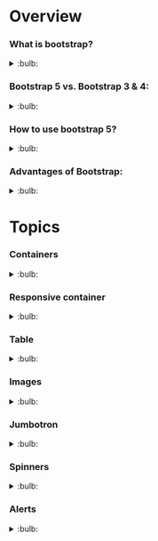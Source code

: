 # Overview

### What is bootstrap?
<details>
  <summary>:bulb:</summary>
    <ul>
           <li> Bootstrap is a CSS framework directed at responsive, mobile-first front-end web development.</li>
           <li> Bootstrap 5 is the newest version of Bootstrap. </li>
    </ul>
</details>

### Bootstrap 5 vs. Bootstrap 3 & 4:
<details>
  <summary>:bulb:</summary>
    <ul>
           <li> Bootstrap 5 is the newest version of Bootstrap; with new components, faster stylesheet and more responsiveness. </li>
           <li> Bootstrap 5 supports the latest, stable releases of all major browsers and platforms. However, Internet Explorer 11 and down is not supported. </li>
           <li> The main differences between Bootstrap 5 and Bootstrap 3 & 4, is that Bootstrap 5 has switched to JavaScript instead of jQuery. </li>
    </ul>
</details>

### How to use bootstrap 5?
<details>
  <summary>:bulb:</summary>
  Using CDN Link (Content Delivery Network)
 
![image](https://user-images.githubusercontent.com/75599178/172359891-4a41a562-68d3-4e6b-b6e5-b2bac99b191d.png)
  
</details>

### Advantages of Bootstrap:
<details>
  <summary>:bulb:</summary>
    <ul>
           <li> Easy to use: Anybody with just basic knowledge of HTML and CSS can start using Bootstrap.</li>
           <li> Responsive features: Bootstrap's responsive CSS adjusts to phones, tablets, and desktops.</li>
           <li> Mobile-first approach: In Bootstrap, mobile-first styles are part of the core framework</li>
           <li>Browser compatibility: Bootstrap 5 is compatible with all modern browsers (Chrome, Firefox, Edge, Safari, and Opera). 
             Note that if you need support for IE11 and down, you must use either BS4 or BS3.</li>
    </ul>
</details>

# Topics

### Containers
<details>
  <summary>:bulb:</summary>
  Containers are used to pad the content inside of them, and there are two container classes available:
		<ul>
			<li> The <b>.container</b> class provides a responsive fixed width container.</li>
			<li> The <b>.container-fluid</b> class provides a full width container, spanning the entire width of the viewport.</li>
   	</ul>
	
![image](https://user-images.githubusercontent.com/75599178/172364974-a2412833-f77a-49c5-8f2b-6c183a215e88.png)

</details>

### Responsive container
<details>
  <summary>:bulb:</summary>
		The max-width of the container will change on different screen sizes/viewports:
	
![image](https://user-images.githubusercontent.com/75599178/172365383-62c4f9b3-708f-4bcb-9540-e0e561792105.png)
	
</details>

### Table
<details>
  <summary>:bulb:</summary>
	A basic Bootstrap 5 table has a light padding and horizontal dividers.

``` html
	<!-- table -->
	<!DOCTYPE html>
	<html lang="en">
	<head>
	    <meta charset="UTF-8">
	    <meta http-equiv="X-UA-Compatible" content="IE=edge">
	    <meta name="viewport" content="width=device-width, initial-scale=1.0">
	    <link href="https://cdn.jsdelivr.net/npm/bootstrap@5.1.3/dist/css/bootstrap.min.css" rel="stylesheet">
	    <script src="https://cdn.jsdelivr.net/npm/bootstrap@5.1.3/dist/js/bootstrap.bundle.min.js"></script>
	    <title>Tables</title>
	</head>
	<body>
	    <div class="container text-center">
	    <table class="table">
		<thead>
		    <tr>
			<th>Firstname</th>
			<th>Lastname</th>
			<th>Email</th>
		    </tr>
		</thead>
		</tbody>
		    <tr>
			<td>Mary</td>
			<td>Moe</td>
			<td>mary@example.com</td>
		    </tr>
		    <tr>
			<td>July</td>
			<td>Dooley</td>
			<td>july@example.com</td>
		    </tr>
		    <tr></tr>
		</tbody>
	    </div>
	    </table>
	</body>
	</html> 
	
```
![image](https://user-images.githubusercontent.com/75599178/172455324-1c87ebd0-286f-437d-b0b7-d8bab47df1ae.png)

``` html
	<!-- table-striped-->>
	<!DOCTYPE html>
	<html lang="en">
	<head>
	    <meta charset="UTF-8">
	    <meta http-equiv="X-UA-Compatible" content="IE=edge">
	    <meta name="viewport" content="width=device-width, initial-scale=1.0">
	    <link href="https://cdn.jsdelivr.net/npm/bootstrap@5.1.3/dist/css/bootstrap.min.css" rel="stylesheet">
	    <script src="https://cdn.jsdelivr.net/npm/bootstrap@5.1.3/dist/js/bootstrap.bundle.min.js"></script>
	    <title>Tables</title>
	</head>
	<body>
	    <div class="container text-center">
	    <table class="table table-striped">
		<thead>
		    <tr>
			<th>Firstname</th>
			<th>Lastname</th>
			<th>Email</th>
		    </tr>
		</thead>
		</tbody>
		    <tr>
			<td>Mary</td>
			<td>Moe</td>
			<td>mary@example.com</td>
		    </tr>
		    <tr>
			<td>July</td>
			<td>Dooley</td>
			<td>july@example.com</td>
		    </tr>
		    <tr></tr>
		</tbody>
	    </div>
	    </table>
	</body>
	</html>
	
```
![image](https://user-images.githubusercontent.com/75599178/172455635-e54be125-c97b-4d03-9069-61b21ff20000.png)

``` html
	<!-- bordered table-->
	<!DOCTYPE html>
	<html lang="en">
	<head>
	    <meta charset="UTF-8">
	    <meta http-equiv="X-UA-Compatible" content="IE=edge">
	    <meta name="viewport" content="width=device-width, initial-scale=1.0">
	    <link href="https://cdn.jsdelivr.net/npm/bootstrap@5.1.3/dist/css/bootstrap.min.css" rel="stylesheet">
	    <script src="https://cdn.jsdelivr.net/npm/bootstrap@5.1.3/dist/js/bootstrap.bundle.min.js"></script>
	    <title>Tables</title>
	</head>
	<body>
	    <div class="container text-center">
	    <table class="table table-bordered">
		<thead>
		    <tr>
			<th>Firstname</th>
			<th>Lastname</th>
			<th>Email</th>
		    </tr>
		</thead>
		</tbody>
		    <tr>
			<td>Mary</td>
			<td>Moe</td>
			<td>mary@example.com</td>
		    </tr>
		    <tr>
			<td>July</td>
			<td>Dooley</td>
			<td>july@example.com</td>
		    </tr>
		    <tr></tr>
		</tbody>
	    </div>
	    </table>
	</body>
	</html>
	
```
![image](https://user-images.githubusercontent.com/75599178/172455829-621f56dd-0056-416f-a945-11f8629baec2.png)

``` html
	<!-- hover rows-->
	<!DOCTYPE html>
	<html lang="en">
	<head>
	    <meta charset="UTF-8">
	    <meta http-equiv="X-UA-Compatible" content="IE=edge">
	    <meta name="viewport" content="width=device-width, initial-scale=1.0">
	    <link href="https://cdn.jsdelivr.net/npm/bootstrap@5.1.3/dist/css/bootstrap.min.css" rel="stylesheet">
	    <script src="https://cdn.jsdelivr.net/npm/bootstrap@5.1.3/dist/js/bootstrap.bundle.min.js"></script>
	    <title>Tables</title>
	</head>
	<body>
	    <div class="container text-center">
	    <table class="table table-hover">
		<thead>
		    <tr>
			<th>Firstname</th>
			<th>Lastname</th>
			<th>Email</th>
		    </tr>
		</thead>
		</tbody>
		    <tr>
			<td>Mary</td>
			<td>Moe</td>
			<td>mary@example.com</td>
		    </tr>
		    <tr>
			<td>July</td>
			<td>Dooley</td>
			<td>july@example.com</td>
		    </tr>
		    <tr></tr>
		</tbody>
	    </div>
	    </table>
	</body>
	</html>
	
```
![image](https://user-images.githubusercontent.com/75599178/172456377-1c9e8753-ffe8-49c0-9125-3b15933b4fd2.png)

``` html
	
	<!-- borderless table-->
	<!DOCTYPE html>
	<html lang="en">
	<head>
	    <meta charset="UTF-8">
	    <meta http-equiv="X-UA-Compatible" content="IE=edge">
	    <meta name="viewport" content="width=device-width, initial-scale=1.0">
	    <link href="https://cdn.jsdelivr.net/npm/bootstrap@5.1.3/dist/css/bootstrap.min.css" rel="stylesheet">
	    <script src="https://cdn.jsdelivr.net/npm/bootstrap@5.1.3/dist/js/bootstrap.bundle.min.js"></script>
	    <title>Tables</title>
	</head>
	<body>
	    <div class="container text-center">
	    <table class="table table-borderless">
		<thead>
		    <tr>
			<th>Firstname</th>
			<th>Lastname</th>
			<th>Email</th>
		    </tr>
		</thead>
		</tbody>
		    <tr>
			<td>Mary</td>
			<td>Moe</td>
			<td>mary@example.com</td>
		    </tr>
		    <tr>
			<td>July</td>
			<td>Dooley</td>
			<td>july@example.com</td>
		    </tr>
		    <tr></tr>
		</tbody>
	    </div>
	    </table>
	</body>
	</html>
	
```
![image](https://user-images.githubusercontent.com/75599178/172456883-58f29aaf-7532-44be-94ff-e718912e9a6f.png)

</details>

### Images
<details>
  <summary>:bulb:</summary>

``` html
	<!-- Rounded corner-->
	<!DOCTYPE html>
	<html lang="en">
	<head>
	    <meta charset="UTF-8">
	    <meta http-equiv="X-UA-Compatible" content="IE=edge">
	    <meta name="viewport" content="width=device-width, initial-scale=1.0">
	    <link href="https://cdn.jsdelivr.net/npm/bootstrap@5.1.3/dist/css/bootstrap.min.css" rel="stylesheet">
	    <script src="https://cdn.jsdelivr.net/npm/bootstrap@5.1.3/dist/js/bootstrap.bundle.min.js"></script>
	    <title>Images</title>
	</head>
	<body>
	    <div class="container">
		<h2>Rounded Corners</h2>
		<p>The .rounded class adds rounded corners to an image:</p>            
		<img src="./Images/cat.jpg" class="rounded" alt="cat" width="304" height="236"> 
	    </div>
	</body>
	</html>
```
![image](https://user-images.githubusercontent.com/75599178/172526287-f191c348-54cc-4f06-b792-c3b34137de37.png)

```html
	<!-- Circle -->
	<!DOCTYPE html>
	<html lang="en">
	<head>
	    <meta charset="UTF-8">
	    <meta http-equiv="X-UA-Compatible" content="IE=edge">
	    <meta name="viewport" content="width=device-width, initial-scale=1.0">
	    <link href="https://cdn.jsdelivr.net/npm/bootstrap@5.1.3/dist/css/bootstrap.min.css" rel="stylesheet">
	    <script src="https://cdn.jsdelivr.net/npm/bootstrap@5.1.3/dist/js/bootstrap.bundle.min.js"></script>
	    <title>Images</title>
	</head>
	<body>
	    <div class="container">
		<h2>Circle</h2>
		<p>The .rounded-circle class adds rounded corners to an image:</p>            
		<img src="./Images/cat.jpg" class="rounded-circle" alt="cat" width="304" height="236"> 
	    </div>
	</body>
	</html>
```
![image](https://user-images.githubusercontent.com/75599178/172526393-83e22406-eef6-4f1a-befd-f1841f1b52ec.png)

``` html 
	<!-- Thumbnail -->
	<!DOCTYPE html>
	<html lang="en">
	<head>
	    <meta charset="UTF-8">
	    <meta http-equiv="X-UA-Compatible" content="IE=edge">
	    <meta name="viewport" content="width=device-width, initial-scale=1.0">
	    <link href="https://cdn.jsdelivr.net/npm/bootstrap@5.1.3/dist/css/bootstrap.min.css" rel="stylesheet">
	    <script src="https://cdn.jsdelivr.net/npm/bootstrap@5.1.3/dist/js/bootstrap.bundle.min.js"></script>
	    <title>Images</title>
	</head>
	<body>
	    <div class="container">
		<h2>Thumbnail</h2>
		<p>The .img-thumbnail class adds rounded corners to an image:</p>            
		<img src="./Images/cat.jpg" class="img-thumbnail" alt="cat" width="304" height="236"> 
	    </div>
	</body>
	</html>
```
![image](https://user-images.githubusercontent.com/75599178/172526505-b0e5775d-9184-4ae2-ab55-d17920dc6e99.png)

``` html
	<!-- Aligning Images -->
	<!DOCTYPE html>
	<html lang="en">
	<head>
	    <meta charset="UTF-8">
	    <meta http-equiv="X-UA-Compatible" content="IE=edge">
	    <meta name="viewport" content="width=device-width, initial-scale=1.0">
	    <link href="https://cdn.jsdelivr.net/npm/bootstrap@5.1.3/dist/css/bootstrap.min.css" rel="stylesheet">
	    <script src="https://cdn.jsdelivr.net/npm/bootstrap@5.1.3/dist/js/bootstrap.bundle.min.js"></script>
	    <title>Images</title>
	</head>
	<body>
	    <h2>Aligning images</h2>
	    <p>Use the float classes to float the image to the left or to the right:</p> 
	    <img src="./Images/cat.jpg" class="float-start" alt="Paris" width="304" height="236"> 
	    <img src="./Images/cat.jpg" class="float-end" alt="Paris" width="304" height="236"> 
	</body>
	</html>
```
![image](https://user-images.githubusercontent.com/75599178/172526715-8c5bb424-40e2-4287-85dd-7483f0513828.png)

``` html
	<!-- Centered Image -->
	<!DOCTYPE html>
	<html lang="en">
	<head>
	    <meta charset="UTF-8">
	    <meta http-equiv="X-UA-Compatible" content="IE=edge">
	    <meta name="viewport" content="width=device-width, initial-scale=1.0">
	    <link href="https://cdn.jsdelivr.net/npm/bootstrap@5.1.3/dist/css/bootstrap.min.css" rel="stylesheet">
	    <script src="https://cdn.jsdelivr.net/npm/bootstrap@5.1.3/dist/js/bootstrap.bundle.min.js"></script>
	    <title>Images</title>
	</head>
	<body>
	    <div>
		<h2>Centered Image</h2>
		<p>Center an image by adding the utility classes .mx-auto (margin:auto) and .d-block (display:block) to the image:</p> 
		<img src="./Images/cat.jpg" class="mx-auto d-block" style="width:20%"> 
	    </div>
	</body>
	</html>
```
![image](https://user-images.githubusercontent.com/75599178/172526884-6a44fe2b-6610-44b9-8c6b-d54769a4fb38.png)
	
``` html 
	<!-- Responsive Images -->
	<!DOCTYPE html>
	<html lang="en">
	<head>
	    <meta charset="UTF-8">
	    <meta http-equiv="X-UA-Compatible" content="IE=edge">
	    <meta name="viewport" content="width=device-width, initial-scale=1.0">
	    <link href="https://cdn.jsdelivr.net/npm/bootstrap@5.1.3/dist/css/bootstrap.min.css" rel="stylesheet">
	    <script src="https://cdn.jsdelivr.net/npm/bootstrap@5.1.3/dist/js/bootstrap.bundle.min.js"></script>
	    <title>Images</title>
	</head>
	<body>
	    <div>
		<h2>Responsive Images</h2>
		<p>The .img-fluid class makes the image scale nicely to the parent element (resize the browser window to see the effect):</p>
		<img class="img-fluid" src="./Images/cat.jpg" alt="cat" width="1100" height="500"> 
	    </div>
	</body>
	</html>
```
![image](https://user-images.githubusercontent.com/75599178/172527137-de53b9e7-f6fd-4287-94b0-c53c51da6700.png)

</details>

### Jumbotron
<details>
	<summary>:bulb:</summary>
	<ul>
		<li>Big padded box for calling extra attention to some special content or information is called Jumbotron</li>
		<li>Jumbotron was no longer supported for bootstrap 5. It only supports bootstrap 3.</li>
	</ul>
	
``` html
	<!-- Jumbotron -->>
	<!DOCTYPE html>
	<html lang="en">
	<head>
	    <meta charset="UTF-8">
	    <meta http-equiv="X-UA-Compatible" content="IE=edge">
	    <meta name="viewport" content="width=device-width, initial-scale=1.0">
	    <link href="https://cdn.jsdelivr.net/npm/bootstrap@5.1.3/dist/css/bootstrap.min.css" rel="stylesheet">
	    <script src="https://cdn.jsdelivr.net/npm/bootstrap@5.1.3/dist/js/bootstrap.bundle.min.js"></script>
	    <title>Jumbotron</title>
	</head>
	<body>
	    <div class="container mt-3">
		<p>Big padded box for calling extra attention to some special content or information is called Jumbotron</p>
		<div class="mt-4 p-5 bg-primary text-white rounded">
		    <h1>Jumbotron Example</h1> 
		    <p>Lorem ipsum dolor sit amet, consectetur adipiscing elit, sed do eiusmod tempor incididunt ut labore et dolore magna aliqua. Ut enim ad minim veniam, quis nostrud exercitation ullamco laboris nisi ut aliquip ex ea commodo consequat..</p> 
		</div>
	    <p class="mt-3"><mark>p-5</mark> only displays the space around content. </p>
	    <p class="mt-3">Jumbotron was no longer supported for bootstrap 5. It only supports bootstrap 3.</p>
	    </div>
	</body>
	</html>
```
![image](https://user-images.githubusercontent.com/75599178/172573810-fee53a09-2ce3-469c-a7bb-5bcb7961057e.png)
	
</details>

### Spinners
<details>
	<summary>:bulb:</summary>
	
``` html
	<!-- Spinner -->>
	<!DOCTYPE html>
	<html lang="en">
	<head>
	    <meta charset="UTF-8">
	    <meta http-equiv="X-UA-Compatible" content="IE=edge">
	    <meta name="viewport" content="width=device-width, initial-scale=1.0">
	    <link href="https://cdn.jsdelivr.net/npm/bootstrap@5.1.3/dist/css/bootstrap.min.css" rel="stylesheet">
	    <script src="https://cdn.jsdelivr.net/npm/bootstrap@5.1.3/dist/js/bootstrap.bundle.min.js"></script>
	    <title>Jumbotron</title>
	</head>
	<body>
	    <div class="container mt-3">
		<h2>Spinners</h2>
		<p>To create a spinner/loader, use the <code>.spinner-border</code> class:</p>

		<div class="spinner-border"></div>
	    </div>
	</body>
	</html>

```
![image](https://user-images.githubusercontent.com/75599178/172574092-90926982-e414-402c-a292-72001a111e04.png)

``` html
	<!-- Colored Spinners -->>
	<!DOCTYPE html>
	<html lang="en">
	<head>
	    <meta charset="UTF-8">
	    <meta http-equiv="X-UA-Compatible" content="IE=edge">
	    <meta name="viewport" content="width=device-width, initial-scale=1.0">
	    <link href="https://cdn.jsdelivr.net/npm/bootstrap@5.1.3/dist/css/bootstrap.min.css" rel="stylesheet">
	    <script src="https://cdn.jsdelivr.net/npm/bootstrap@5.1.3/dist/js/bootstrap.bundle.min.js"></script>
	    <title>Jumbotron</title>
	</head>
	<body>
	    <div class="container mt-3">
		<h2>Colored Spinners</h2>
		<p>Use any <strong>text color utilites</strong> to add a color to the spinner:</p>

		<div class="spinner-border text-muted"></div>
		<div class="spinner-border text-primary"></div>
		<div class="spinner-border text-success"></div>
		<div class="spinner-border text-info"></div>
		<div class="spinner-border text-warning"></div>
		<div class="spinner-border text-danger"></div>
		<div class="spinner-border text-secondary"></div>
		<div class="spinner-border text-dark"></div>
		<div class="spinner-border text-light"></div>
	    </div>
	</body>
	</html>
```
![image](https://user-images.githubusercontent.com/75599178/172574858-ad84239c-2b6c-4238-95c9-6bbe7303ff45.png)

	
``` html
	<!-- Growing Spinners -->>
	<!DOCTYPE html>
	<html lang="en">
	<head>
	    <meta charset="UTF-8">
	    <meta http-equiv="X-UA-Compatible" content="IE=edge">
	    <meta name="viewport" content="width=device-width, initial-scale=1.0">
	    <link href="https://cdn.jsdelivr.net/npm/bootstrap@5.1.3/dist/css/bootstrap.min.css" rel="stylesheet">
	    <script src="https://cdn.jsdelivr.net/npm/bootstrap@5.1.3/dist/js/bootstrap.bundle.min.js"></script>
	    <title>Jumbotron</title>
	</head>
	<body>
	    <div class="container mt-3">
		<h2>Growing Spinners</h2>
		<p>Use the <code>.spinner-grow</code> class if you want the spinner/loader to grow instead of "spin":</p>

		<div class="spinner-grow text-muted"></div>
		<div class="spinner-grow text-primary"></div>
		<div class="spinner-grow text-success"></div>
		<div class="spinner-grow text-info"></div>
		<div class="spinner-grow text-warning"></div>
		<div class="spinner-grow text-danger"></div>
		<div class="spinner-grow text-secondary"></div>
		<div class="spinner-grow text-dark"></div>
		<div class="spinner-grow text-light"></div>
	    </div>
	</body>
	</html>
```
![image](https://user-images.githubusercontent.com/75599178/172574930-cc618bf3-1c2c-471c-8a19-4ef3dd3ba572.png)

``` html
	<!-- Spinner Size -->>
	<!DOCTYPE html>
	<html lang="en">
	<head>
	    <meta charset="UTF-8">
	    <meta http-equiv="X-UA-Compatible" content="IE=edge">
	    <meta name="viewport" content="width=device-width, initial-scale=1.0">
	    <link href="https://cdn.jsdelivr.net/npm/bootstrap@5.1.3/dist/css/bootstrap.min.css" rel="stylesheet">
	    <script src="https://cdn.jsdelivr.net/npm/bootstrap@5.1.3/dist/js/bootstrap.bundle.min.js"></script>
	    <title>Jumbotron</title>
	</head>
	<body>
	    <div class="container mt-3">
		<h2>Spinner Size</h2>
		<p>Use <code>.spinner-border-sm</code> or <code>.spinner-grow-sm</code> to create a smaller spinner:</p>

		<div class="spinner-border spinner-border-sm"></div>
		<div class="spinner-grow spinner-grow-sm"></div>
	    </div>
	</body>
	</html>
```
![image](https://user-images.githubusercontent.com/75599178/172575146-4e5329fe-7da9-4b55-b697-b45bc880af71.png)

	
</details>

### Alerts

<details>
	<summary>:bulb:</summary>
	
``` html
	<!-- Alerts -->
	<!DOCTYPE html>
	<html lang="en">
	<head>
	    <meta charset="UTF-8">
	    <meta http-equiv="X-UA-Compatible" content="IE=edge">
	    <meta name="viewport" content="width=device-width, initial-scale=1.0">
	    <link href="https://cdn.jsdelivr.net/npm/bootstrap@5.1.3/dist/css/bootstrap.min.css" rel="stylesheet">
	    <script src="https://cdn.jsdelivr.net/npm/bootstrap@5.1.3/dist/js/bootstrap.bundle.min.js"></script>
	    <title>Alerts</title>
	</head>
	<body>
	    <div class="container mt-3">
		<h2>Alerts</h2>
		<p>Alerts are created with the .alert class, followed by a contextual color classes:</p>
		<div class="alert alert-success">
		  <strong>Success!</strong> This alert box could indicate a successful or positive action.
		</div>
		<div class="alert alert-info">
		  <strong>Info!</strong> This alert box could indicate a neutral informative change or action.
		</div>
		<div class="alert alert-warning">
		  <strong>Warning!</strong> This alert box could indicate a warning that might need attention.
		</div>
		<div class="alert alert-danger">
		  <strong>Danger!</strong> This alert box could indicate a dangerous or potentially negative action.
		</div>
		<div class="alert alert-primary">
		  <strong>Primary!</strong> Indicates an important action.
		</div>
		<div class="alert alert-secondary">
		  <strong>Secondary!</strong> Indicates a slightly less important action.
		</div>
		<div class="alert alert-dark">
		  <strong>Dark!</strong> Dark grey alert.
		</div>
		<div class="alert alert-light">
		  <strong>Light!</strong> Light grey alert.
		</div>
	      </div>
	</body>
	</html>
```
	
![image](https://user-images.githubusercontent.com/75599178/172579105-3c994ec2-d197-4a30-98db-8e5be9a10ba3.png)
	
``` html
	<!-- Alert Links -->
	<!DOCTYPE html>
	<html lang="en">
	<head>
	    <meta charset="UTF-8">
	    <meta http-equiv="X-UA-Compatible" content="IE=edge">
	    <meta name="viewport" content="width=device-width, initial-scale=1.0">
	    <link href="https://cdn.jsdelivr.net/npm/bootstrap@5.1.3/dist/css/bootstrap.min.css" rel="stylesheet">
	    <script src="https://cdn.jsdelivr.net/npm/bootstrap@5.1.3/dist/js/bootstrap.bundle.min.js"></script>
	    <title>Alerts</title>
	</head>
	<body>
	    <div class="container mt-3">
		<h2>Alert Links</h2>
		<p>Add the alert-link class to any links inside the alert box to create "matching colored links".</p>
		<div class="alert alert-success">
		    <strong>Success!</strong> You should <a href="#" class="alert-link">read this message</a>.
		</div>
		<div class="alert alert-info">
		    <strong>Info!</strong> You should <a href="#" class="alert-link">read this message</a>.
		</div>
		<div class="alert alert-warning">
		    <strong>Warning!</strong> You should <a href="#" class="alert-link">read this message</a>.
		</div>
		<div class="alert alert-danger">
		    <strong>Danger!</strong> You should <a href="#" class="alert-link">read this message</a>.
		</div>
		<div class="alert alert-primary">
		    <strong>Primary!</strong> You should <a href="#" class="alert-link">read this message</a>.
		</div>
		<div class="alert alert-secondary">
		    <strong>Secondary!</strong> You should <a href="#" class="alert-link">read this message</a>.
		</div>
		<div class="alert alert-dark">
		    <strong>Dark!</strong> You should <a href="#" class="alert-link">read this message</a>.
		</div>
		<div class="alert alert-light">
		    <strong>Light!</strong> You should <a href="#" class="alert-link">read this message</a>.
		</div>
	      </div>
	</body>
	</html>
```
![image](https://user-images.githubusercontent.com/75599178/172579262-0540dd55-2baf-4f54-ba7f-9eee5b6bcaef.png)
	
``` html
	<!-- Closing Alerts -->
	<!DOCTYPE html>
	<html lang="en">
	<head>
	    <meta charset="UTF-8">
	    <meta http-equiv="X-UA-Compatible" content="IE=edge">
	    <meta name="viewport" content="width=device-width, initial-scale=1.0">
	    <link href="https://cdn.jsdelivr.net/npm/bootstrap@5.1.3/dist/css/bootstrap.min.css" rel="stylesheet">
	    <script src="https://cdn.jsdelivr.net/npm/bootstrap@5.1.3/dist/js/bootstrap.bundle.min.js"></script>
	    <title>Alerts</title>
	</head>
	<body>
	    <div class="container mt-3">
		<h2>Closing Alerts</h2>
		<p>The button with class="btn-close" and data-bs-dismiss="alert" is used to close the alert box.</p>
		<p>The alert-dismissible class aligns the button to the right.</p>
		<div class="alert alert-success alert-dismissible">
		    <button type="button" class="btn-close" data-bs-dismiss="alert"></button>
		    <strong>Success!</strong> This alert box could indicate a successful or positive action.
		</div>
		<div class="alert alert-info alert-dismissible">
		    <button type="button" class="btn-close" data-bs-dismiss="alert"></button>
		    <strong>Info!</strong> This alert box could indicate a neutral informative change or action.
		</div>
		<div class="alert alert-warning alert-dismissible">
		    <button type="button" class="btn-close" data-bs-dismiss="alert"></button>
		    <strong>Warning!</strong> This alert box could indicate a warning that might need attention.
		</div>
		<div class="alert alert-danger alert-dismissible">
		    <button type="button" class="btn-close" data-bs-dismiss="alert"></button>
		    <strong>Danger!</strong> This alert box could indicate a dangerous or potentially negative action.
		</div>
		<div class="alert alert-primary alert-dismissible">
		    <button type="button" class="btn-close" data-bs-dismiss="alert"></button>
		    <strong>Primary!</strong> Indicates an important action.
		</div>
		<div class="alert alert-secondary alert-dismissible">
		    <button type="button" class="btn-close" data-bs-dismiss="alert"></button>
		    <strong>Secondary!</strong> Indicates a slightly less important action.
		</div>
		<div class="alert alert-dark alert-dismissible">
		    <button type="button" class="btn-close" data-bs-dismiss="alert"></button>
		    <strong>Dark!</strong> Dark grey alert.
		</div>
		<div class="alert alert-light alert-dismissible">
		    <button type="button" class="btn-close" data-bs-dismiss="alert"></button>
		    <strong>Light!</strong> Light grey alert.
		</div>
		</div>
	</body>
	</html>
```
![image](https://user-images.githubusercontent.com/75599178/172580062-abb399d8-6d17-490f-b7a2-dc313aaff20d.png)
	
``` html 
	<!-- Animated Alerts -->
	<!DOCTYPE html>
	<html lang="en">
	<head>
	    <meta charset="UTF-8">
	    <meta http-equiv="X-UA-Compatible" content="IE=edge">
	    <meta name="viewport" content="width=device-width, initial-scale=1.0">
	    <link href="https://cdn.jsdelivr.net/npm/bootstrap@5.1.3/dist/css/bootstrap.min.css" rel="stylesheet">
	    <script src="https://cdn.jsdelivr.net/npm/bootstrap@5.1.3/dist/js/bootstrap.bundle.min.js"></script>
	    <title>Alerts</title>
	</head>
	<body>
	    <div class="container mt-3">
		<h2>Animated Alerts</h2>
		<p>The .fade and .show classes adds a fading effect when closing the alert message.</p>
		<div class="alert alert-success alert-dismissible fade show">
		    <button type="button" class="btn-close" data-bs-dismiss="alert"></button>
		    <strong>Success!</strong> This alert box could indicate a successful or positive action.
		</div>
		<div class="alert alert-info alert-dismissible fade show">
		    <button type="button" class="btn-close" data-bs-dismiss="alert"></button>
		    <strong>Info!</strong> This alert box could indicate a neutral informative change or action.
		</div>
		<div class="alert alert-warning alert-dismissible fade show">
		    <button type="button" class="btn-close" data-bs-dismiss="alert"></button>
		    <strong>Warning!</strong> This alert box could indicate a warning that might need attention.
		</div>
		<div class="alert alert-danger alert-dismissible fade show">
		    <button type="button" class="btn-close" data-bs-dismiss="alert"></button>
		    <strong>Danger!</strong> This alert box could indicate a dangerous or potentially negative action.
		</div>
		<div class="alert alert-primary alert-dismissible fade show">
		    <button type="button" class="btn-close" data-bs-dismiss="alert"></button>
		    <strong>Primary!</strong> Indicates an important action.
		</div>
		<div class="alert alert-secondary alert-dismissible fade show">
		    <button type="button" class="btn-close" data-bs-dismiss="alert"></button>
		    <strong>Secondary!</strong> Indicates a slightly less important action.
		</div>
		<div class="alert alert-dark alert-dismissible fade show">
		    <button type="button" class="btn-close" data-bs-dismiss="alert"></button>
		    <strong>Dark!</strong> Dark grey alert.
		</div>
		<div class="alert alert-light alert-dismissible fade show">
		    <button type="button" class="btn-close" data-bs-dismiss="alert"></button>
		    <strong>Light!</strong> Light grey alert.
		</div>
		</div>
	</body>
	</html>
```
![image](https://user-images.githubusercontent.com/75599178/172579914-892be9a0-4e2a-4419-92af-700d0c22df78.png)
	
</details>












